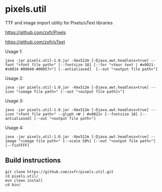 # pixels.util
TTF and image import utility for Pixels/uText libraries

https://github.com/zxfr/Pixels

https://github.com/zxfr/uText

Usage 1:

```java -jar pixels.util-1.0.jar -Xmx512m [-Djava.awt.headless=true] --font "<font file path>" [--fontsize 18] [--for "<Your text | #x0021-#x0024 #00048-#00057>"] [--antialiased]  [--out "<output file path>"]```

Usage 2:

```java -jar pixels.util-1.0.jar -Xmx512m [-Djava.awt.headless=true] --icon "<image file path>" [--out "<output file path]>"]```

Usage 3:

```java -jar pixels.util-1.0.jar -Xmx512m [-Djava.awt.headless=true] --icon "<font file path>" --glyph <W | #x0022> [--fontsize 18] [--antialiased] [--out "<output file path>"]```

Usage 4:

```java -jar pixels.util-1.0.jar -Xmx512m [-Djava.awt.headless=true] --image "<image file path>" [--scale 50%] [--out "<output file path>"] [--fixFFFF]```

## Build instructions
```
git clone https://github.com/zxfr/pixels.util.git
cd pixels.util/
mvn clean install
cd bin/
```
